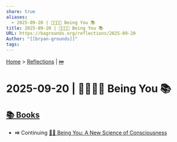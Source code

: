 ```yaml
---
share: true
aliases:
  - 2025-09-20 | 🫵🏼👀🧠 Being You 📚
title: 2025-09-20 | 🫵🏼👀🧠 Being You 📚
URL: https://bagrounds.org/reflections/2025-09-20
Author: "[[bryan-grounds]]"
tags:
---
```

[Home](../index.md) > [Reflections](./index.md) | [⏮️](./2025-09-19.md)  
# 2025-09-20 | 🫵🏼👀🧠 Being You 📚  
## [📚 Books](../books/index.md)  
- ⏯️ Continuing [👤🧠 Being You: A New Science of Consciousness](../books/being-you-a-new-science-of-consciousness.md)